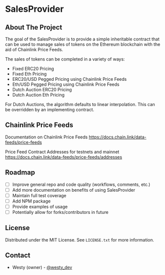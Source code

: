 # SalesProvider

## About The Project
The goal of the SalesProvider is to provide a simple inheritable contract that can be used to manage sales of tokens on the Ethereum blockchain with the aid of Chainlink Price Feeds.

The sales of tokens can be completed in a variety of ways:

- Fixed ERC20 Pricing
- Fixed Eth Pricing
- ERC20/USD Pegged Pricing using Chainlink Price Feeds
- Eth/USD Pegged Pricing using Chainlink Price Feeds
- Dutch Auction ERC20 Pricing
- Dutch Auction Eth Pricing

For Dutch Auctions, the algorithm defaults to linear interpolation. This can be overridden by an implementing contract.

## Chainlink Price Feeds

Documentation on Chainlink Price Feeds
https://docs.chain.link/data-feeds/price-feeds

Price Feed Contract Addresses for testnets and mainnet
https://docs.chain.link/data-feeds/price-feeds/addresses


## Roadmap

- [ ] Improve general repo and code quality (workflows, comments, etc.)
- [ ] Add more documentation on benefits of using SalesProvider
- [ ] Maintain full test coverage
- [ ] Add NPM package
- [ ] Provide examples of usage
- [ ] Potentially allow for forks/contributors in future

## License

Distributed under the MIT License. See `LICENSE.txt` for more information.

## Contact

- Westy (owner) - [@westy_dev](https://twitter.com/Westy_Dev)